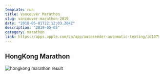 ```yaml
---
template: run
title: Vancouver Marathon
slug: vancouver-marathon-2019
date: "2018-05-01T22:12:03.284Z"
description: "2019-05-05"
category: marathon
link: https://apps.apple.com/ca/app/autosender-automatic-texting/id1375015129
---
```


## HongKong Marathon

![hongkong marathon result](https://lh3.googleusercontent.com/pw/ACtC-3fViej693KrxCa90BEzviMxtJaAzCiziL9u5de0wfMZi3L6pdbMS4F5ICCSngneIsfGChq7C5BY9R7nzh1w6s9EdoU5x5p878TA3R370JYH3RldMe7eKFF4UPGWBFgY3WmJt4_GUvWmoukKWZC8pxHZPw=w1125-h1744-no?authuser=0)
